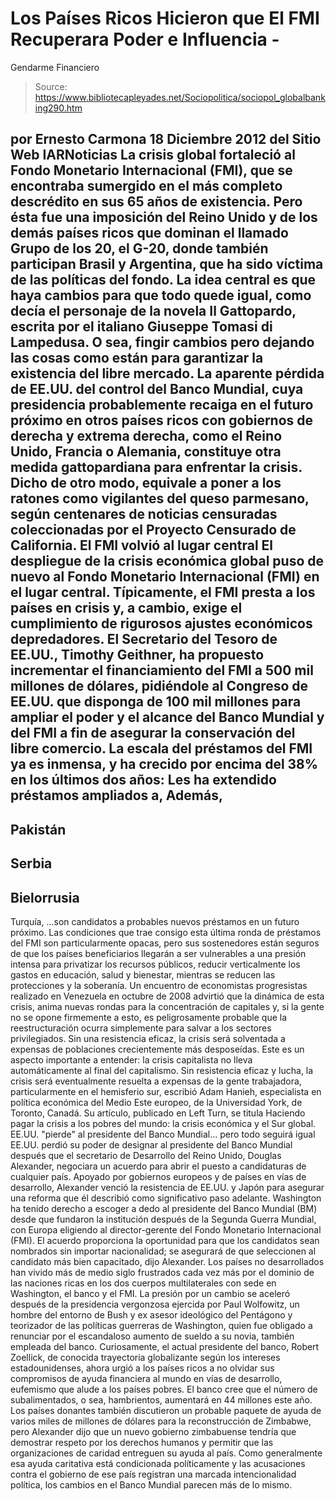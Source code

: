 # Los Países Ricos Hicieron que El FMI Recuperara Poder e Influencia - 
Gendarme Financiero

> Source: https://www.bibliotecapleyades.net/Sociopolitica/sociopol_globalbanking290.htm

por Ernesto Carmona
18 Diciembre 2012
del Sitio Web
IARNoticias
La crisis global fortaleció al Fondo Monetario Internacional (FMI), que se
encontraba sumergido en el más completo descrédito en sus 65 años de
existencia.
Pero ésta fue una imposición del Reino Unido y de los demás
países ricos que dominan el llamado Grupo de los 20, el G-20, donde también
participan Brasil y Argentina, que ha sido víctima de las políticas del
fondo.
La idea central es que haya cambios para que todo quede igual, como decía
el personaje de la novela
Il Gattopardo, escrita por el italiano Giuseppe Tomasi di Lampedusa.
O sea, fingir cambios pero dejando las cosas como están
para garantizar la existencia del libre mercado.
La aparente pérdida de EE.UU. del control del Banco Mundial, cuya presidencia
probablemente recaiga en el futuro próximo en otros países ricos con
gobiernos de derecha y extrema derecha, como el Reino Unido, Francia o
Alemania, constituye otra medida gattopardiana para enfrentar la crisis.
Dicho de otro modo, equivale a poner a los ratones como vigilantes del queso
parmesano, según centenares de noticias censuradas coleccionadas por el
Proyecto Censurado de California.
El FMI volvió al lugar central
El despliegue de la crisis económica global puso de nuevo al Fondo Monetario
Internacional (FMI) en el lugar central. Típicamente, el FMI presta a los
países en crisis y, a cambio, exige el cumplimiento de rigurosos ajustes
económicos depredadores.
El Secretario del Tesoro de EE.UU., Timothy Geithner, ha propuesto incrementar
el financiamiento del FMI a 500 mil millones de dólares, pidiéndole al
Congreso de EE.UU. que disponga de 100 mil millones para ampliar el poder y el
alcance del Banco Mundial y del FMI a fin de asegurar la conservación del
libre comercio.
La escala del préstamos del FMI ya es inmensa, y ha crecido por encima del
38% en los últimos dos años:
Les ha extendido préstamos ampliados a,
Además,
-
Pakistán
-
Serbia
-
Bielorrusia
-
Turquía,
...son candidatos a
probables nuevos préstamos en un futuro próximo.
Las condiciones que trae consigo esta última ronda de préstamos del FMI son
particularmente opacas, pero sus sostenedores están seguros de que los
países beneficiarios llegarán a ser vulnerables a una presión intensa para
privatizar los recursos públicos, reducir verticalmente los gastos en
educación, salud y bienestar, mientras se reducen las protecciones y la
soberanía.
Un encuentro de economistas progresistas realizado en Venezuela en octubre
de 2008 advirtió que la dinámica de esta crisis,
anima nuevas rondas para la
concentración de capitales y, si la gente no se opone firmemente a esto, es
peligrosamente probable que la reestructuración ocurra simplemente para
salvar a los sectores privilegiados.
Sin una resistencia eficaz, la crisis
será solventada a expensas de poblaciones crecientemente más desposeídas.
Este es un aspecto importante a entender: la crisis capitalista no lleva
automáticamente al final del capitalismo. Sin resistencia eficaz y lucha, la
crisis será eventualmente resuelta a expensas de la gente trabajadora,
particularmente en el hemisferio sur, escribió Adam Hanieh, especialista en
política económica del Medio Este europeo, de la Universidad York, de
Toronto, Canadá.
Su artículo, publicado en Left Turn, se titula Haciendo
pagar la crisis a los pobres del mundo: la crisis económica y el Sur
global.
EE.UU. "pierde" al presidente del Banco Mundial... pero todo seguirá igual
EE.UU. perdió su poder de designar al presidente del Banco Mundial después que
el secretario de Desarrollo del Reino Unido, Douglas Alexander, negociara un
acuerdo para abrir el puesto a candidaturas de cualquier país.
Apoyado por gobiernos europeos y de países en vías de desarrollo, Alexander
venció la resistencia de EE.UU. y Japón para asegurar una reforma que él
describió como significativo paso adelante.
Washington ha tenido derecho a escoger a dedo al presidente del Banco
Mundial (BM) desde que fundaron la institución después de la Segunda Guerra
Mundial, con Europa eligiendo al director-gerente del Fondo Monetario
Internacional (FMI).
El acuerdo proporciona la oportunidad para que los candidatos sean
nombrados sin importar nacionalidad; se asegurará de que seleccionen al
candidato más bien capacitado, dijo Alexander.
Los países no desarrollados han vivido más de medio siglo frustrados cada
vez más por el dominio de las naciones ricas en los dos cuerpos
multilaterales con sede en Washington, el banco y el FMI.
La presión por un cambio se aceleró después de la presidencia vergonzosa
ejercida por Paul Wolfowitz, un hombre del entorno
de
Bush y ex asesor
ideológico del Pentágono y teorizador de las políticas guerreras de
Washington, quien fue obligado a renunciar por el escandaloso aumento de
sueldo a su novia, también empleada del banco.
Curiosamente, el actual presidente del banco, Robert Zoellick, de conocida
trayectoria globalizante según los intereses estadounidenses, ahora urgió a
los países ricos a no olvidar sus compromisos de ayuda financiera al mundo
en vías de desarrollo, eufemismo que alude a los países pobres.
El banco
cree que el número de subalimentados, o sea, hambrientos, aumentará en 44
millones este año.
Los países donantes también discutieron un probable paquete de ayuda de
varios miles de millones de dólares para la reconstrucción de Zimbabwe, pero
Alexander dijo que un nuevo gobierno zimbabuense tendría que demostrar
respeto por los derechos humanos y permitir que las organizaciones de
caridad entreguen su ayuda al país.
Como generalmente esa ayuda caritativa
está condicionada políticamente y las acusaciones contra el gobierno de ese
país registran una marcada intencionalidad política, los cambios en el Banco
Mundial parecen más de lo mismo.
